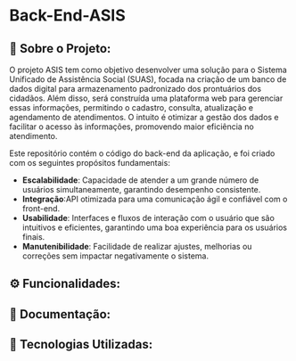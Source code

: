 # Back-End-ASIS


## 📖 Sobre o Projeto:
O  projeto ASIS tem como objetivo desenvolver uma solução para o Sistema Unificado de Assistência Social (SUAS), 
focada na criação de um banco de dados digital para armazenamento padronizado dos prontuários dos cidadãos. Além disso, será construída uma plataforma web para gerenciar essas informações, 
permitindo o cadastro, consulta, atualização e agendamento de atendimentos. O intuito é otimizar a gestão dos dados e facilitar o acesso às informações, promovendo maior eficiência no atendimento.

Este repositório contém o código do back-end da aplicação, e foi criado com os seguintes propósitos fundamentais:

- **Escalabilidade**: Capacidade de atender a um grande número de usuários simultaneamente, garantindo desempenho consistente.
- **Integração**:API otimizada para uma comunicação ágil e confiável com o front-end.
- **Usabilidade**: Interfaces e fluxos de interação com o usuário que são intuitivos e eficientes, garantindo uma boa experiência para os usuários finais.
- **Manutenibilidade**: Facilidade de realizar ajustes, melhorias ou correções sem impactar negativamente o sistema.

## ⚙️ Funcionalidades:

## 📄  Documentação:

## 🔧 Tecnologias Utilizadas:

